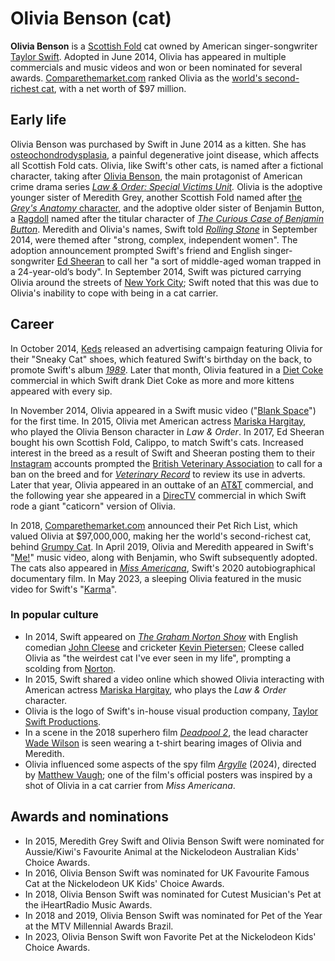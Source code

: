 # Olivia Benson (cat)

**Olivia Benson** is a [Scottish Fold](Scottish_Fold "wikilink") cat
owned by American singer-songwriter [Taylor
Swift](Taylor_Swift "wikilink"). Adopted in June 2014, Olivia has
appeared in multiple commercials and music videos and won or been
nominated for several awards.
[Comparethemarket.com](Comparethemarket.com "wikilink") ranked Olivia as
the [world's second-richest cat](List_of_wealthiest_animals "wikilink"),
with a net worth of $97 million.

## Early life

Olivia Benson was purchased by Swift in June 2014 as a kitten. She
has [osteochondrodysplasia](osteochondrodysplasia "wikilink"), a
painful degenerative joint disease, which affects all Scottish Fold
cats. Olivia, like Swift's other cats, is named after a fictional
character, taking after [Olivia Benson](Olivia_Benson "wikilink"), the
main protagonist of American crime drama series *[Law & Order: Special
Victims Unit](Law_&_Order:_Special_Victims_Unit "wikilink").* Olivia
is the adoptive younger sister of Meredith Grey, another Scottish Fold
named after [the *Grey's Anatomy* character](Meredith_Grey "wikilink"),
and the adoptive older sister of Benjamin Button, a
[Ragdoll](Ragdoll "wikilink") named after the titular character of [*The
Curious Case of Benjamin
Button*](The_Curious_Case_of_Benjamin_Button_(film) "wikilink").
Meredith and Olivia's names, Swift told *[Rolling
Stone](Rolling_Stone "wikilink")* in September 2014, were themed after
"strong, complex, independent women". The adoption announcement
prompted Swift's friend and English singer-songwriter [Ed
Sheeran](Ed_Sheeran "wikilink") to call her "a sort of middle-aged woman
trapped in a 24-year-old’s body". In September 2014, Swift was
pictured carrying Olivia around the streets of [New York
City](New_York_City "wikilink"); Swift noted that this was due to
Olivia's inability to cope with being in a cat carrier.

## Career

In October 2014, [Keds](Keds "wikilink") released an advertising
campaign featuring Olivia for their "Sneaky Cat" shoes, which featured
Swift's birthday on the back, to promote Swift's album
[*1989*](1989_(Taylor_Swift_album) "wikilink"). Later that month,
Olivia featured in a [Diet Coke](Diet_Coke "wikilink") commercial in
which Swift drank Diet Coke as more and more kittens appeared with every
sip.

In November 2014, Olivia appeared in a Swift music video ("[Blank
Space](Blank_Space "wikilink")") for the first time. In 2015, Olivia
met American actress [Mariska Hargitay](Mariska_Hargitay "wikilink"),
who played the Olivia Benson character in *Law & Order*. In 2017, Ed
Sheeran bought his own Scottish Fold, Calippo, to match Swift's
cats. Increased interest in the breed as a result of Swift and
Sheeran posting them to their [Instagram](Instagram "wikilink") accounts
prompted the [British Veterinary
Association](British_Veterinary_Association "wikilink") to call for a
ban on the breed and for *[Veterinary
Record](Veterinary_Record "wikilink")* to review its use in adverts.
Later that year, Olivia appeared in an outtake of an
[AT&T](AT&T "wikilink") commercial, and the following year she appeared
in a [DirecTV](DirecTV "wikilink") commercial in which Swift rode a
giant "caticorn" version of Olivia.

In 2018, [Comparethemarket.com](Comparethemarket.com "wikilink")
announced their Pet Rich List, which valued Olivia at $97,000,000,
making her the world's second-richest cat, behind [Grumpy
Cat](Grumpy_Cat "wikilink"). In April 2019, Olivia and Meredith
appeared in Swift's "[Me!](Me! "wikilink")" music video, along with
Benjamin, who Swift subsequently adopted. The cats also appeared
in *[Miss Americana](Miss_Americana "wikilink")*, Swift's 2020
autobiographical documentary film. In May 2023, a sleeping
Olivia featured in the music video for Swift's
"[Karma](Karma_(Taylor_Swift_song) "wikilink")".

### In popular culture

-   In 2014, Swift appeared on *[The Graham Norton
    Show](The_Graham_Norton_Show "wikilink")* with English comedian
    [John Cleese](John_Cleese "wikilink") and cricketer [Kevin
    Pietersen](Kevin_Pietersen "wikilink"); Cleese called Olivia as "the
    weirdest cat I've ever seen in my life", prompting a scolding
    from [Norton](Graham_Norton "wikilink").
-   In 2015, Swift shared a video online which showed Olivia interacting
    with American actress [Mariska
    Hargitay](Mariska_Hargitay "wikilink"), who plays the *Law & Order*
    character.
-   Olivia is the logo of Swift's in-house visual production company,
    [Taylor Swift Productions](Taylor_Swift_Productions "wikilink").
-   In a scene in the 2018 superhero film *[Deadpool
    2](Deadpool_2 "wikilink")*, the lead character [Wade
    Wilson](Wade_Wilson_(film_character) "wikilink") is seen wearing a
    t-shirt bearing images of Olivia and Meredith.
-   Olivia influenced some aspects of the spy film
    *[Argylle](Argylle "wikilink")* (2024), directed by [Matthew
    Vaugh](Matthew_Vaughn "wikilink"); one of the film's official
    posters was inspired by a shot of Olivia in a cat carrier from *Miss
    Americana*.

## Awards and nominations

- In 2015, Meredith Grey Swift and Olivia Benson Swift were nominated for Aussie/Kiwi's Favourite Animal at the Nickelodeon Australian Kids' Choice Awards.
- In 2016, Olivia Benson Swift was nominated for UK Favourite Famous Cat at the Nickelodeon UK Kids' Choice Awards. 
- In 2018, Olivia Benson Swift was nominated for Cutest Musician's Pet at the iHeartRadio Music Awards. 
- In 2018 and 2019, Olivia Benson Swift was nominated for Pet of the Year at the MTV Millennial Awards Brazil. 
- In 2023, Olivia Benson Swift won Favorite Pet at the Nickelodeon Kids' Choice Awards.

